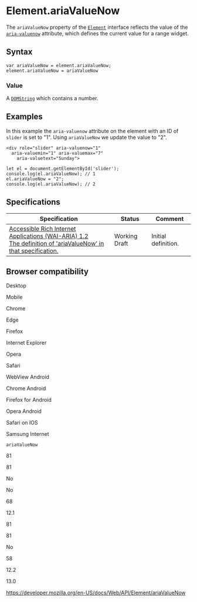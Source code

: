 # Element.ariaValueNow

The `ariaValueNow` property of the [`Element`](../element) interface reflects the value of the [`aria-valuenow`](https://developer.mozilla.org/en-US/docs/Web/Accessibility/ARIA/ARIA_Techniques/Using_the_aria-valuenow_attribute) attribute, which defines the current value for a range widget.

## Syntax

    var ariaValueNow = element.ariaValueNow;
    element.ariaValueNow = ariaValueNow

### Value

A [`DOMString`](../domstring) which contains a number.

## Examples

In this example the `aria-valuenow` attribute on the element with an ID of `slider` is set to "1". Using `ariaValueNow` we update the value to "2".

    <div role="slider" aria-valuenow="1"
      aria-valuemin="1" aria-valuemax="7"
        aria-valuetext="Sunday">

    let el = document.getElementById('slider');
    console.log(el.ariaValueNow); // 1
    el.ariaValueNow = "2";
    console.log(el.ariaValueNow); // 2

## Specifications

<table><thead><tr class="header"><th>Specification</th><th>Status</th><th>Comment</th></tr></thead><tbody><tr class="odd"><td><a href="https://www.w3.org/TR/wai-aria-1.2/#dom-ariamixin-ariavaluenow">Accessible Rich Internet Applications (WAI-ARIA) 1.2<br />
<span class="small">The definition of 'ariaValueNow' in that specification.</span></a></td><td><span class="spec-wd">Working Draft</span></td><td>Initial definition.</td></tr></tbody></table>

## Browser compatibility

Desktop

Mobile

Chrome

Edge

Firefox

Internet Explorer

Opera

Safari

WebView Android

Chrome Android

Firefox for Android

Opera Android

Safari on IOS

Samsung Internet

`ariaValueNow`

81

81

No

No

68

12.1

81

81

No

58

12.2

13.0

<a href="https://developer.mozilla.org/en-US/docs/Web/API/Element/ariaValueNow" class="_attribution-link">https://developer.mozilla.org/en-US/docs/Web/API/Element/ariaValueNow</a>

